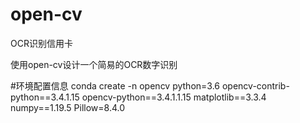 # open-cv
OCR识别信用卡

使用open-cv设计一个简易的OCR数字识别

#环境配置信息
conda create -n opencv python=3.6
opencv-contrib-python==3.4.1.15
opencv-python==3.4.1.1.15
matplotlib==3.3.4
numpy==1.19.5
Pillow=8.4.0
